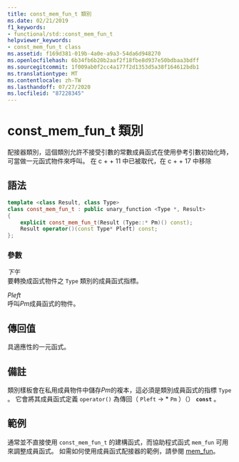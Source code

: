 ```yaml
---
title: const_mem_fun_t 類別
ms.date: 02/21/2019
f1_keywords:
- functional/std::const_mem_fun_t
helpviewer_keywords:
- const_mem_fun_t class
ms.assetid: f169d381-019b-4a0e-a9a3-54da6d948270
ms.openlocfilehash: 6b34fb6b20b2aaf2f18fbe8d937e50bdbaa3bdff
ms.sourcegitcommit: 1f009ab0f2cc4a177f2d1353d5a38f164612bdb1
ms.translationtype: MT
ms.contentlocale: zh-TW
ms.lasthandoff: 07/27/2020
ms.locfileid: "87228345"
---
```

# <a name="const_mem_fun_t-class"></a>const_mem_fun_t 類別

配接器類別，這個類別允許不接受引數的常數成員函式在使用參考引數初始化時，可當做一元函式物件來呼叫。 在 c + + 11 中已被取代，在 c + + 17 中移除

## <a name="syntax"></a>語法

```cpp
template <class Result, class Type>
class const_mem_fun_t : public unary_function <Type *, Result>
{
    explicit const_mem_fun_t(Result (Type::* Pm)() const);
    Result operator()(const Type* Pleft) const;
};
```

### <a name="parameters"></a>參數

*下午*\
要轉換成函式物件之 `Type` 類別的成員函式指標。

*Pleft*\
呼叫*Pm*成員函式的物件。

## <a name="return-value"></a>傳回值

具適應性的一元函式。

## <a name="remarks"></a>備註

類別樣板會在私用成員物件中儲存*Pm*的複本，這必須是類別成員函式的指標 `Type` 。 它會將其成員函式定義 `operator()` 為傳回（ `Pleft` -> \* `Pm` ）（） **`const`** 。

## <a name="example"></a>範例

通常並不直接使用 `const_mem_fun_t` 的建構函式，而協助程式函式 `mem_fun` 可用來調整成員函式。 如需如何使用成員函式配接器的範例，請參閱 [mem_fun](../standard-library/functional-functions.md#mem_fun)。
